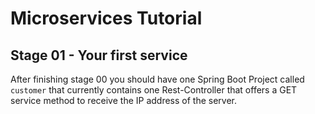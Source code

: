 # Microservices Tutorial

## Stage 01 - Your first service

After finishing stage 00 you should have one Spring Boot Project called ```customer``` that currently contains one Rest-Controller that offers a GET service method to receive the IP address of the server.

